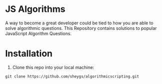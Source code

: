 # JS Algorithms

A way to become a great developer could be tied to how you are able to solve algorithmic questions.
This Repository contains solutions to popular JavaScript Algorithm Questions.

# Installation

1. Clone this repo into your local machine:

```
git clone https://github.com/sheygs/algorithmicscripting.git
```

